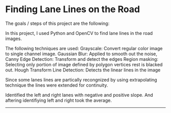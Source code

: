 # **Finding Lane Lines on the Road** 

The goals / steps of this project are the following:


In this project, I used Python and OpenCV to find lane lines in the road images.

The following techniques are used:
Grayscale: Convert regular color image to single channel image.
Gaussian Blur:  Applied to smooth out the noise,
Canny Edge Detection: Transform and detect the edges
Region masking: Selecting only portion of image defined by polygon vertices rest is blacked out. 
Hough Transform Line Detection: Detects the linear lines in the image

Since some lanes lines are partically recongnized by using extrapolating technique the lines were extended for continuity. 


Identified the left and right lanes with negative and positive slope. And aftering identifiying left and right  took the average. 

[//]: # (Image References)

[image1]: ./examples/grayscale.jpg "Grayscale"

---


